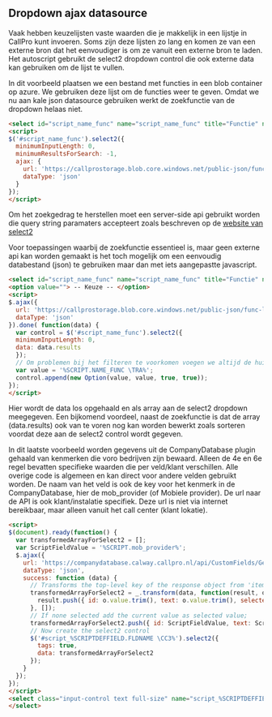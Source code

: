 ## Dropdown ajax datasource

Vaak hebben keuzelijsten vaste waarden die je makkelijk in een lijstje in CallPro kunt invoeren. Soms zijn deze lijsten zo lang en komen ze van een externe bron dat het eenvoudiger is om ze vanuit een externe bron te laden. Het autoscript gebruikt de select2 dropdown control die ook externe data kan gebruiken om de lijst te vullen.

In dit voorbeeld plaatsen we een bestand met functies in een blob container op azure. We gebruiken deze lijst om de functies weer te geven. Omdat we nu aan kale json datasource gebruiken werkt de zoekfunctie van de dropdown helaas niet. 

``` html
<select id="script_name_func" name="script_name_func" title="Functie" ng-model="script_name_func" style="width:100%;"></select>
<script>
$('#script_name_func').select2({
  minimumInputLength: 0,
  minimumResultsForSearch: -1,
  ajax: {
    url: 'https://callprostorage.blob.core.windows.net/public-json/func-list-0001.json',
    dataType: 'json'
  }
});
</script>
```

Om het zoekgedrag te herstellen moet een server-side api gebruikt worden die query string paramaters accepteert zoals beschreven op de [website van select2](https://select2.org/data-sources/ajax#request-parameters)

Voor toepassingen waarbij de zoekfunctie essentieel is, maar geen externe api kan worden gemaakt is het toch mogelijk om een eenvoudig databestand (json) te gebruiken maar dan met iets aangepastte javascript.

``` html
<select id="script_name_func" name="script_name_func" title="Functie" ng-model="script_name_func" style="width:100%;"></select>
<option value=""> -- Keuze -- </option>
<script>
$.ajax({
  url: 'https://callprostorage.blob.core.windows.net/public-json/func-list-0001.json',
  dataType: 'json'
}).done( function(data) {
  var control = $('#script_name_func').select2({
  minimumInputLength: 0,
  data: data.results
  });
  // Om problemen bij het filteren te voorkomen voegen we altijd de huidige veldinhoud als optie toe en maken deze de actieve keuze. 
  var value = '%SCRIPT.NAME_FUNC \TRA%';
  control.append(new Option(value, value, true, true));
});
</script>
```

Hier wordt de data los opgehaald en als array aan de select2 dropdown meegegeven. Een bijkomend voordeel, naast de zoekfunctie is dat de array (data.results) ook van te voren nog kan worden bewerkt zoals sorteren voordat deze aan de select2 control wordt gegeven.

In dit laatste voorbeeld worden gegevens uit de CompanyDatabase plugin gehaald van kenmerken die voro bedrijven zijn bewaard. Alleen de 4e en 6e regel bevatten  specifieke waarden die per veld/klant verschillen. Alle overige code is algemeen en kan direct voor andere velden gebruikt worden. De naam van het veld is ook de key voor het kenmerk in de CompanyDatabase, hier de mob_provider (of Mobiele provider). De url naar de API is ook klant/instalatie specifiek. Deze url is niet via internet bereikbaar, maar alleen vanuit het call center (klant lokatie). 

``` html
<script>
$(document).ready(function() {
  var transformedArrayForSelect2 = [];
  var ScriptFieldValue = '%SCRIPT.mob_provider%';
  $.ajax({
    url: 'https://companydatabase.calway.callpro.nl/api/CustomFields/GetDistinctValues/%SCRIPTDEFFIELD.FLDNAME \CC3%',
    dataType: 'json',	   
    success: function (data) {
      // Transforms the top-level key of the response object from 'items' to 'results'
      transformedArrayForSelect2 = _.transform(data, function(result, o) {
        result.push({ id: o.value.trim(), text: o.value.trim(), selected: o.value.trim()===ScriptFieldValue });
      }, []);
      // If none selected add the current value as selected value;
      transformedArrayForSelect2.push({ id: ScriptFieldValue, text: ScriptFieldValue, selected: true });
      // Now create the select2 control
      $('#script_%SCRIPTDEFFIELD.FLDNAME \CC3%').select2({
        tags: true,
        data: transformedArrayForSelect2
      }); 
    }
  });
});
</script>	
<select class="input-control text full-size" name="script_%SCRIPTDEFFIELD.FLDNAME \CC3%" id="script_%SCRIPTDEFFIELD.FLDNAME \CC3%" data-placeholder="%SCRIPTDEFFIELD.FRIENDLYNAME%">
</select>
```

